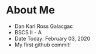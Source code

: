 # About Me 
- Dan Karl Ross Galacgac 
- BSCS II - A
- Date Today: February 03, 2020
- My first github commit! 
